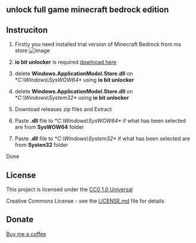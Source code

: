 unlock full game minecraft bedrock edition
---

## Instruciton

1. Firstly you need installed trial version of Minecraft Bedrock from ms store
   ![image](https://github.com/user-attachments/assets/0ad3e49b-f1ec-4859-9d8c-0b702895912d)
2. **io bit unlocker** is required [dowlnoad here](https://www.iobit.com/en/iobit-unlocker.php)
3. delete **Windows.ApplicationModel.Store.dll** on **C:\Windows\SysWOW64\** using **io bit unlocker**
4. delete **Windows.ApplicationModel.Store.dll** on **C:\Windows\System32\** using **io bit unlocker**

  
5. Download releases zip files and Extract
6. Paste **.dll** file to **C:\Windows\SysWOW64\** if what has been selected are from **SysWOW64** folder
7. Paste **.dll** file to **C:\Windows\System32\** if what has been selected are from **Systen32** folder

     
Done

## License

This project is licensed under the [CC0 1.0 Universal](LICENSE.md)

Creative Commons License - see the [LICENSE.md](LICENSE.md) file for
details

## Donate

[Buy me a coffee](linki.ee/rezaafidan)
